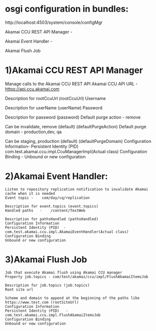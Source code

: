 


osgi configuration in bundles:
==============================

http://localhost:4503/system/console/configMgr

Akamai CCU REST API Manager	-	
   
Akamai Event Handler	-	
   
Akamai Flush Job


1)Akamai CCU REST API Manager	
==============================


  Manage calls to the Akamai CCU REST API
  Akamai CCU API URL -https://api.ccu.akamai.com

  Description for rootCcuUrl (rootCcuUrl)
  Username	

  Description for userName (userName)
  Password	  

  Description for password (password)
  Default purge action	-  remove

  Can be invalidate, remove (default) (defaultPurgeAction)
  Default purge domain	-  production,dev, qa

  Can be staging, production (default) (defaultPurgeDomain)
  Configuration Information-
  Persistent Identity (PID)	com.test.akamai.ccu.impl.CcuManagerImpl(Actual class)
  Configuration Binding	-  Unbound or new configuration 


2)Akamai Event Handler:
========================


    Listen to repository replication notification to invalidate Akamai cache when it is needed
    Event topic	-    com/day/cq/replication

    Description for event.topics (event.topics)
    Handled paths	-    /content/TestWeb

    Description for pathsHandled (pathsHandled)
    Configuration Information
    Persistent Identity (PID)  -	com.test.akamai.ccu.impl.AkamaiEventHandler(Actual class)
    Configuration Binding	
    Unbound or new configuration 
    
3)Akamai Flush Job
==================

    Job that execute Akamai flush using Akamai CCU manager
    Property job.topics	- com/test/akamai/ccu/impl/FlushAkamaiItemsJob

    Description for job.topics (job.topics)
    Root site url	

    Scheme and domain to append at the beginning of the paths like https://www.test.com (rootSiteUrl)
    Configuration Information
    Persistent Identity (PID)	- com.test.akamai.ccu.impl.FlushAkamaiItemsJob
    Configuration Binding	
    Unbound or new configuration 




